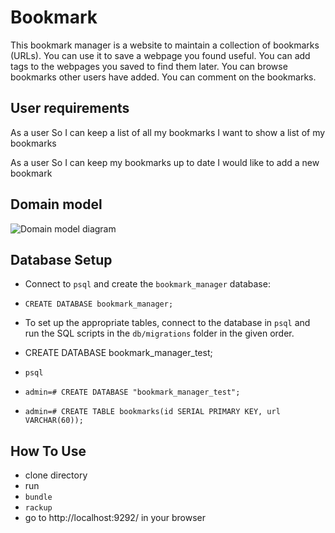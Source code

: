 # Bookmark

This bookmark manager is a website to maintain a collection of bookmarks (URLs). You can use it to save a webpage you found useful. You can add tags to the webpages you saved to find them later. You can browse bookmarks other users have added. You can comment on the bookmarks.

## User requirements

As a user
So I can keep a list of all my bookmarks
I want to show a list of my bookmarks

As a user
So I can keep my bookmarks up to date
I would like to add a new bookmark

## Domain model

![Domain model diagram](https://github.com/makersacademy/course/blob/master/bookmark_manager/images/bookmark_manager_1.png?raw=true)

## Database Setup

* Connect to `psql` and create the `bookmark_manager` database:

* `CREATE DATABASE bookmark_manager;`  

* To set up the appropriate tables, connect to the database in `psql` and run the SQL scripts in the `db/migrations` folder in the given order.

* CREATE DATABASE bookmark_manager_test;
* `psql`
* `admin=# CREATE DATABASE "bookmark_manager_test";`
* `admin=# CREATE TABLE bookmarks(id SERIAL PRIMARY KEY, url VARCHAR(60));`

## How To Use
* clone directory
* run
* `bundle`
* `rackup`
* go to http://localhost:9292/ in your browser 
